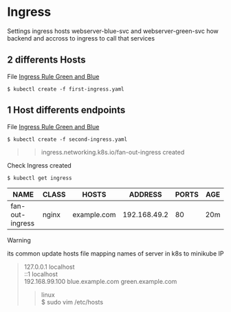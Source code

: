 # Ingress

Settings ingress hosts webserver-blue-svc and webserver-green-svc how backend and accross to ingress to call that services

## 2 differents Hosts

File [Ingress Rule Green and Blue](./first-ingress.yaml)

```
$ kubectl create -f first-ingress.yaml
```

## 1 Host differents endpoints

File [Ingress Rule Green and Blue](./second-ingress.yaml)

```
$ kubectl create -f second-ingress.yaml
```
>> ingress.networking.k8s.io/fan-out-ingress created

Check Ingress created
```
$ kubectl get ingress 
```
NAME            |  CLASS  | HOSTS        | ADDRESS      |  PORTS |  AGE
----------------|---------|--------------|--------------|--------|---------
fan-out-ingress |  nginx  | example.com  | 192.168.49.2 |  80    |  20m

> [!WARNING]
> its common update hosts file mapping names of server in k8s to minikube IP
>> 127.0.0.1        localhost \
>> ::1              localhost \
>> 192.168.99.100   blue.example.com green.example.com
>>> linux \
>>> $ sudo vim /etc‌‌/‌hosts

